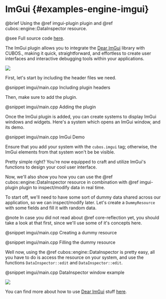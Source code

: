 # ImGui {#examples-engine-imgui}

@brief Using the @ref imgui-plugin plugin and @ref cubos::engine::DataInspector resource.

@see Full source code [here](https://github.com/GameDevTecnico/cubos/tree/main/engine/samples/imgui).

The ImGui plugin allows you to integrate the [Dear ImGui](https://github.com/ocornut/imgui) library with CUBOS., making it quick, straightforward, and effortless to create user interfaces and interactive debugging tools within your applications.

![](imgui/img1.png)

First, let's start by including the header files we need.

@snippet imgui/main.cpp Including plugin headers

Then, make sure to add the plugin.

@snippet imgui/main.cpp Adding the plugin

Once the ImGui plugin is added, you can create systems to display ImGui windows and widgets. Here's a system which opens an ImGui window, and its demo.

@snippet imgui/main.cpp ImGui Demo

Ensure that you add your system with the `cubos.imgui` tag; otherwise, the ImGui elements from that system won't be be visible.

Pretty simple right? You're now equipped to craft and utilize ImGui's functions to design your cool user interface.

Now, we'll also show you how you can use the @ref cubos::engine::DataInspector resource in combination with @ref imgui-plugin plugin to inspect/modify data in real time.

To start off, we'll need to have some sort of dummy data shared across our application, so we can inspect/modify later. Let's create a `DummyResource` with some fields and fill it with random data.

@note In case you did not read about @ref core-reflection yet, you should take a look at that first, since we'll use some of it's concepts here.

@snippet imgui/main.cpp Creating a dummy resource

@snippet imgui/main.cpp Filling the dummy resource

Well now, using the @ref cubos::engine::DataInspector is pretty easy, all you have to do is access the resource on your system, and use the functions `DataInspector::edit` and `DataInspector::edit`.

@snippet imgui/main.cpp DataInspector window example

![](imgui/img2.png)

You can find more about how to use [Dear ImGui](https://github.com/ocornut/imgui) stuff [here](https://github.com/ocornut/imgui/tree/master/docs).